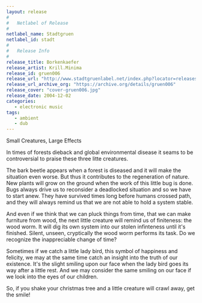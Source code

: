 ```yaml
---
layout: release
#
#   Netlabel of Release
#
netlabel_name: Stadtgruen
netlabel_id: stadt
#
#   Release Info
#
release_title: Borkenkaefer
release_artist: Krill.Minima
release_id: gruen006
release_url: "http://www.stadtgruenlabel.net/index.php?locator=releases&id=12"
release_url_archive_org: "https://archive.org/details/gruen006"
release_cover: "cover-gruen006.jpg"
release_date: 2004-12-02
categories:
   - electronic music
tags:
   - ambient
   - dub
---
```

Small Creatures, Large Effects

In times of forests dieback and global environmental disease it seams to be controversial to praise these three litte creatures.

The bark beetle appears when a forest is diseased and it will make the situation even worse. But thus it contributes to the regeneration of nature. New plants will grow on the ground when the work of this little bug is done. Bugs always drive us to reconsider a deadlocked situation and so we have to start anew. They have survived times long before humans crossed path, and they will always remind us that we are not able to hold a system stable.

And even if we think that we can pluck things from time, that we can make furniture from wood, the next little creature will remind us of finiteness: the wood worm. It will dig its own system into our stolen infinteness until it's finished. Silent, unseen, cryptically the wood worm performs its task. Do we recognize the inappreciable change of time?

Sometimes if we catch a little lady bird, this symbol of happiness and felicity, we may at the same time catch an insight into the truth of our existence. It's the slight smiling upon our face when the lady bird goes its way after a little rest. And we may consider the same smiling on our face if we look into the eyes of our children.

So, if you shake your christmas tree and a little creature will crawl away, get the smile!